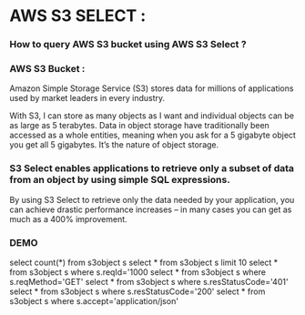 # AWS S3 SELECT :

### How to query AWS S3 bucket using AWS S3 Select ?

### AWS S3 Bucket :
Amazon Simple Storage Service (S3) stores data for millions of applications used by market leaders in every industry. 

With S3, I can store as many objects as I want and individual objects can be as large as 5 terabytes. Data in object storage have traditionally been accessed as a whole entities, meaning when you ask for a 5 gigabyte object you get all 5 gigabytes. It’s the nature of object storage.

### S3 Select enables applications to retrieve only a subset of data from an object by using simple SQL expressions.

By using S3 Select to retrieve only the data needed by your application, you can achieve drastic performance increases – in many cases you can get as much as a 400% improvement.


### DEMO

select count(*) from s3object s
select * from s3object s limit 10
select * from s3object s where s.reqId='1000
select * from s3object s where s.reqMethod='GET'
select * from s3object s where s.resStatusCode='401'
select * from s3object s where s.resStatusCode='200'
select * from s3object s where s.accept='application/json'

